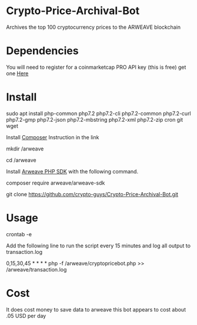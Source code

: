 # Crypto-Price-Archival-Bot
Archives the top 100 cryptocurrency prices to the ARWEAVE blockchain




# Dependencies
You will need to register for a coinmarketcap PRO API key (this is free) get one [Here](https://pro.coinmarketcap.com/)

# Install
sudo apt install php-common php7.2 php7.2-cli php7.2-common php7.2-curl php7.2-gmp php7.2-json php7.2-mbstring php7.2-xml php7.2-zip cron git wget

Install [Composer](https://github.com/composer/composer) Instruction in the link

mkdir /arweave

cd /arweave

Install [Arweave PHP SDK](https://github.com/ArweaveTeam/arweave-php) with the following command.

composer require arweave/arweave-sdk

git clone https://github.com/crypto-guys/Crypto-Price-Archival-Bot.git


# Usage
crontab -e

Add the following line to run the script every 15 minutes and log all output to transaction.log

0,15,30,45 * * * * php -f /arweave/cryptopricebot.php >> /arweave/transaction.log

# Cost
It does cost money to save data to arweave this bot appears to cost about .05 USD per day
